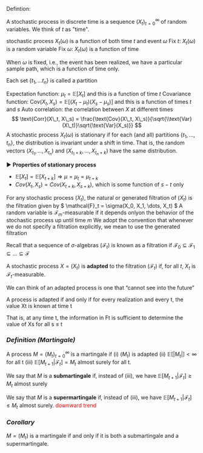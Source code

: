 Defintion:

A stochastic process in discrete time is a sequence $(X_t)_{t=0}^{\infty}$ of random variables. We think of $t$ as "time".

stochastic process $X_t(\omega)$ is a function of both time $t$ and event $\omega$
Fix $t$: $X_t(\omega)$ is a random variable
Fix $\omega$: $X_t(\omega)$ is a function of time

When $\omega$ is fixed, i.e., the event has been realized, we have a particular sample path, which is a function of time only.

Each set {$t_1,\dots t_n$} is called a partition

Expectation function: $\mu_t = \mathbb{E}[X_t]$ and this is a function of time $t$
Covariance function: $\text{Cov}(X_t, X_s) = \mathbb{E}[(X_t - \mu_t)(X_s - \mu_s)]$ and this is a function of times $t$ and $s$
Auto correlation: the correlation between $X$ at different times
$$
\text{Corr}(X\_t, X\_s) = \frac{\text{Cov}(X\_t, X\_s)}{\sqrt{\\text{Var}(X\_t)}\sqrt{\text{Var}(X_s)}}
$$
A stochastic process $X_t(\omega)$ is stationary if for each (and all) partitions $\{t_1, \dots, t_n\}$, the distribution is invariant under a shift in time. That is, the random vectors $(X_{t_1}, \dots, X_{t_n})$ and $(X_{t_1+k}, \dots, X_{t_n+k})$ have the same distribution.

► **Properties of stationary process**
*   $\mathbb{E}[X_t] = \mathbb{E}[X_{t+k}] \Rightarrow \mu = \mu_t = \mu_{t+k}$
*   $Cov(X_t, X_s) = Cov(X_{t+k}, X_{s+k})$, which is some function of $s-t$ only

For any stochastic process $(X_t)$, the natural or generated filtration of $(X_t)$ is the filtration given by
$ \mathcal{F}_t = \sigma(X_0, X_1, \dots, X\_t) $
A random variable is $\mathcal{F}_m$-measurable if it depends onlyon the behavior of the stochastic process up until time $m$
We adopt the convention that whenever we do not specify a filtration explicitly, we mean to use the generated filtration

Recall that a sequence of $\sigma$-algebras $(\mathcal{F}_t)$ is known as a filtration if $\mathcal{F}_0 \subseteq \mathcal{F}_1 \subseteq \dots \subseteq \mathcal{F}$

A stochastic process $X = (X_t)$ is **adapted** to the filtration $(\mathcal{F}_t)$ if, for all $t$, $X_t$ is $\mathcal{F}_t$-measurable.

We can think of an adapted process is one that “cannot see
into the future”

A process is adapted if and only if for every realization and
every t, the value Xt is known at time t

That is, at any time t, the information in Ft is sufficient to
determine the value of Xs for all s ≤ t

### _Definition (Martingale)_
A process $M = (M_t)_{t=0}^\infty$ is a martingale if
(i) $(M_t)$ is adapted
(ii) $\mathbb{E}[|M_t|] < \infty$ for all t
(iii) $\mathbb{E}[M_{t+1} | \mathcal{F}_t] = M_t$ almost surely for all t.

We say that $M$ is a **submartingale** if, instead of (iii), we have
$\mathbb{E}[M_{t+1} | \mathcal{F}_t] \ge M_t$ almost surely

We say that $M$ is a **supermartingale** if, instead of (iii), we have
$\mathbb{E}[M_{t+1} | \mathcal{F}_t] \le M_t$ almost surely. <span style="color:red;">downward trend</span>

### _Corollary_
$M = (M_t)$ is a martingale if and only if it is both a submartingale and a supermartingale.